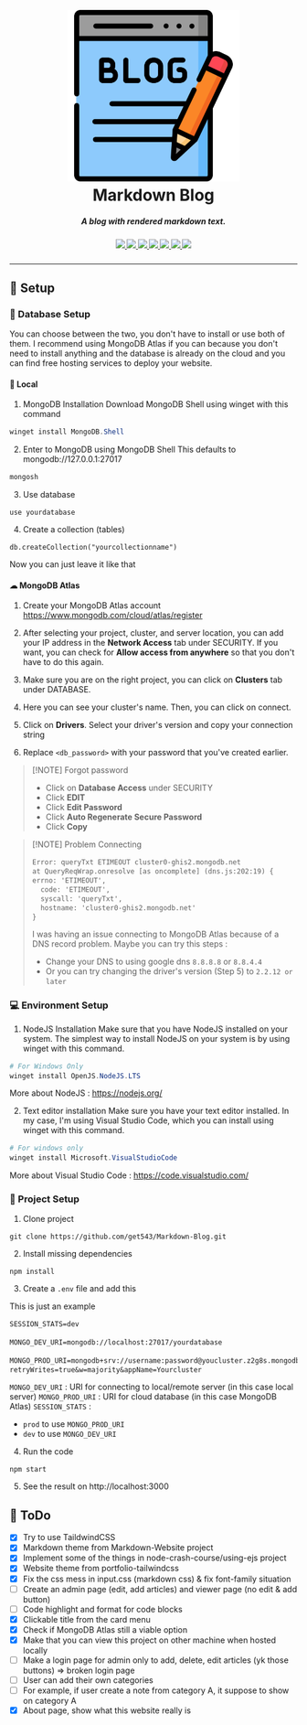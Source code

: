 <h1 align="center">
  <br>
  <img
    src="./public/img/blog.png"
    width="300px"
  >
  <br>
  Markdown Blog
</h1>

<h5 align="center">
    A blog with rendered markdown text.</a>
</h5>

<h5 align="center">
<a href="https://nodejs.org">
    <img src="https://img.shields.io/badge/javascript-nodejs-green?style=plastic?&logo=nodedotjs">
</a>

<a href="https://www.npmjs.com/package/mongoose">
    <img src="https://img.shields.io/badge/database-mongodb-mongodb?style=plastic?&logo=mongodb">
</a>

<a href="https://www.npmjs.com/package/prettier">
    <img src="https://img.shields.io/badge/code_style-prettier-ff69b4.svg?style=plastic&logo=prettier">
</a>

<a href="https://www.npmjs.com/package/eslint">
    <img src="https://img.shields.io/badge/lint-eslint-blueviolet?style=plastic&logo=eslint">
</a>

<a href="https://www.npmjs.com/package/dotenv">
    <img src="https://img.shields.io/badge/environment%20variables-.env-ECD53F?style=plastic?&logo=dotenv">
</a>

<a href="https://www.npmjs.com/package/express">
    <img src="https://img.shields.io/badge/template%20engine-express-white?style=plastic?&logo=express">
</a>

<a href="https://www.npmjs.com/package/marked">
    <img src="https://img.shields.io/badge/renderer-marked-white?style=plastic?&logo=markdown">
</a>
</h5>

---

## 📐 Setup

### 📅 Database Setup

You can choose between the two, you don't have to install or use both of them.
I recommend using MongoDB Atlas if you can because you don't need to install anything
and the database is already on the cloud and you can find free hosting services to deploy your website.

#### 🔻 Local

1. MongoDB Installation
Download MongoDB Shell using winget with this command
```powershell
winget install MongoDB.Shell
```

2. Enter to MongoDB using MongoDB Shell
This defaults to mongodb://127.0.0.1:27017
```powershell
mongosh
```

3. Use database 
```
use yourdatabase
```

4. Create a collection (tables)
```
db.createCollection("yourcollectionname")
```
Now you can just leave it like that

#### ☁ MongoDB Atlas

1. Create your MongoDB Atlas account
https://www.mongodb.com/cloud/atlas/register

2. After selecting your project, cluster, and server location, you can add your IP address in the **Network Access** tab under SECURITY. If you want, you can check for **Allow access from anywhere** so that you don't have to do this again.

3. Make sure you are on the right project, you can click on **Clusters** tab under DATABASE.

4. Here you can see your cluster's name. Then, you can click on connect.

5. Click on **Drivers**. Select your driver's version and copy your connection string

6. Replace `<db_password>` with your password that you've created earlier.

> [!NOTE] Forgot password
> - Click on **Database Access** under SECURITY
> - Click **EDIT**
> - Click **Edit Password**
> - Click **Auto Regenerate Secure Password**
> - Click **Copy** 

> [!NOTE] Problem Connecting
> ```
> Error: queryTxt ETIMEOUT cluster0-ghis2.mongodb.net
> at QueryReqWrap.onresolve [as oncomplete] (dns.js:202:19) {
> errno: 'ETIMEOUT',
>   code: 'ETIMEOUT',
>   syscall: 'queryTxt',
>   hostname: 'cluster0-ghis2.mongodb.net'
> }
> ```
> I was having an issue connecting to MongoDB Atlas because of a DNS record problem. Maybe you can try this steps :
> - Change your DNS to using google dns `8.8.8.8` or `8.8.4.4`
> - Or you can try changing the driver's version (Step 5) to `2.2.12 or later`

### 💻 Environment Setup

1. NodeJS Installation
Make sure that you have NodeJS installed on your system.
The simplest way to install NodeJS on your system is by using winget with this command.
```powershell
# For Windows Only
winget install OpenJS.NodeJS.LTS
```
More about NodeJS : https://nodejs.org/

2. Text editor installation
Make sure you have your text editor installed. In my case, I'm using Visual Studio Code, which you can install using winget with this command.
```powershell
# For windows only
winget install Microsoft.VisualStudioCode
```
More about Visual Studio Code : https://code.visualstudio.com/

### 📁 Project Setup

1. Clone project
```
git clone https://github.com/get543/Markdown-Blog.git
```

2. Install missing dependencies
```
npm install
```

3. Create a `.env` file and add this

This is just an example
```
SESSION_STATS=dev

MONGO_DEV_URI=mongodb://localhost:27017/yourdatabase

MONGO_PROD_URI=mongodb+srv://username:password@youcluster.z2g8s.mongodb.net/yourdatabase?retryWrites=true&w=majority&appName=Yourcluster
```
`MONGO_DEV_URI` : URI for connecting to local/remote server (in this case local server)
`MONGO_PROD_URI` : URI for cloud database (in this case MongoDB Atlas)
`SESSION_STATS` : 
- `prod` to use `MONGO_PROD_URI`
- `dev` to use `MONGO_DEV_URI`

4. Run the code
```
npm start
```

5. See the result on http://localhost:3000

## 📃 ToDo

- [x] Try to use TaildwindCSS
- [x] Markdown theme from Markdown-Website project
- [x] Implement some of the things in node-crash-course/using-ejs project
- [x] Website theme from portfolio-tailwindcss
- [x] Fix the css mess in input.css (markdown css) & fix font-family situation
- [ ] Create an admin page (edit, add articles) and viewer page (no edit & add button)
- [ ] Code highlight and format for code blocks
- [x] Clickable title from the card menu
- [x] Check if MongoDB Atlas still a viable option
- [x] Make that you can view this project on other machine when hosted locally
- [ ] Make a login page for admin only to add, delete, edit articles (yk those buttons) => broken login page
- [ ] User can add their own categories
- [ ] For example, if user create a note from category A, it suppose to show on category A
- [x] About page, show what this website really is
